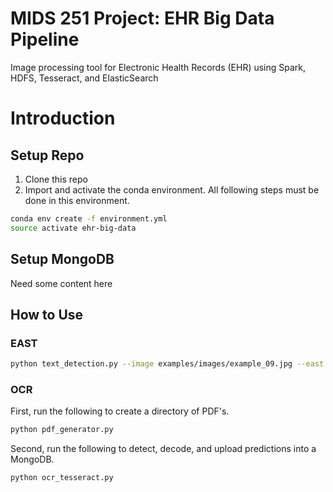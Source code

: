 # MIDS 251 Project: EHR Big Data Pipeline

Image processing tool for Electronic Health Records (EHR) using Spark, HDFS, Tesseract, and ElasticSearch


# Introduction

## Setup Repo
1. Clone this repo
2. Import and activate the conda environment. All following steps must be done in this environment.

```bash
conda env create -f environment.yml
source activate ehr-big-data
```

## Setup MongoDB 
Need some content here

## How to Use 


### EAST
```bash
python text_detection.py --image examples/images/example_09.jpg --east frozen_east_text_detection.pb
```

### OCR
First, run the following to create a directory of PDF's.
```bash
python pdf_generator.py
```

Second, run the following to detect, decode, and upload predictions into a MongoDB.
```bash
python ocr_tesseract.py
```


